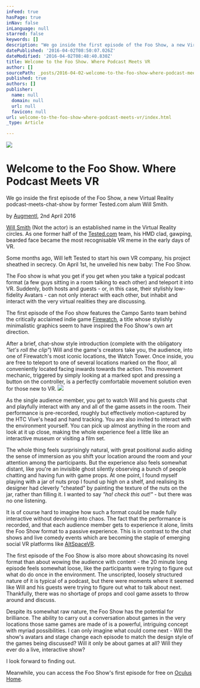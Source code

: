 ```yaml
---
inFeed: true
hasPage: true
inNav: false
inLanguage: null
starred: false
keywords: []
description: "We go inside the first episode of the Foo Show, a new Virtual Reality podcast-meets-chat-show by former Tested.com alumn Will Smith.\_"
datePublished: '2016-04-02T08:50:07.026Z'
dateModified: '2016-04-02T08:48:40.830Z'
title: Welcome to the Foo Show. Where Podcast Meets VR
author: []
sourcePath: _posts/2016-04-02-welcome-to-the-foo-show-where-podcast-meets-vr.md
published: true
authors: []
publisher:
  name: null
  domain: null
  url: null
  favicon: null
url: welcome-to-the-foo-show-where-podcast-meets-vr/index.html
_type: Article

---
```

![](https://the-grid-user-content.s3-us-west-2.amazonaws.com/2d8803a2-14b9-4839-bda2-0fae3827c6bf.png)

# Welcome to the Foo Show. Where Podcast Meets VR

We go inside the first episode of the Foo Show, a new Virtual Reality podcast-meets-chat-show by former Tested.com alum Will Smith. 

by [Augmentl][0], 2nd April 2016

[Will Smith][1] (Not the actor) is an established name in the Virtual Reality circles. As one former half of the [Tested.com][2] team, his HMD clad, gawping, bearded face became the most recognisable VR meme in the early days of VR. 

Some months ago, Will left Tested to start his own VR company, his project sheathed in secrecy. On April 1st, he unveiled his new baby: The Foo Show. 

The Foo show is what you get if you get when you take a typical podcast format (a few guys sitting in a room talking to each other) and teleport it into VR. Suddenly, both hosts and guests - or, in this case, their stylishly low-fidelity Avatars - can not only interact with each other, but inhabit and interact with the very virtual realities they are discussing.

The first episode of the Foo show features the Campo Santo team behind the critically acclaimed indie game [Firewatch][3], a title whose stylishly minimalistic graphics seem to have inspired the Foo Show's own art direction. 

After a brief, chat-show style introduction (complete with the obligatory _"let's roll the clip"_) Will and the game's creators take you, the audience, into one of Firewatch's most iconic locations, the Watch Tower. Once inside, you are free to teleport to one of several locations marked on the floor, all conveniently located facing inwards towards the action. This movement mechanic, triggered by simply looking at a marked spot and pressing a button on the controller, is a perfectly comfortable movement solution even for those new to VR.
![](https://the-grid-user-content.s3-us-west-2.amazonaws.com/a7876f2b-13bc-409f-a33a-bcbb9bd031a9.png)

As the single audience member, you get to watch Will and his guests chat and playfully interact with any and all of the game assets in the room. Their performance is pre-recorded, roughly but effectively motion-captured by the HTC Vive's head and hand tracking. You are also invited to interact with the environment yourself. You can pick up almost anything in the room and look at it up close, making the whole experience feel a little like an interactive museum or visiting a film set. 

The whole thing feels surprisingly natural, with great positional audio aiding the sense of immersion as you shift your location around the room and your attention among the participants. But the experience also feels somewhat distant, like you're an invisible ghost silently observing a bunch of people chatting and having fun with game props. At one point, I found myself playing with a jar of nuts prop I found up high on a shelf, and realising its designer had cleverly "cheated" by painting the texture of the nuts on the jar, rather than filling it. I wanted to say _"ha! check this out!"_ - but there was no one listening. 

It is of course hard to imagine how such a format could be made fully interactive without devolving into chaos. The fact that the performance is recorded, and that each audience member gets to experience it alone, limits the Foo Show format to a passive experience. This is in contrast to the chat shows and live comedy events which are becoming the staple of emerging social VR platforms like [AltSpaceVR][4].

The first episode of the Foo Show is also more about showcasing its novel format than about wowing the audience with content - the 20 minute long episode feels somewhat loose, like the participants were trying to figure out what do do once in the environment. The unscripted, loosely structured  nature of it is typical of a podcast, but there were moments where it seemed like Will and his guests were trying to figure out what to talk about next. Thankfully, there was no shortage of props and cool game assets to throw around and discuss.

Despite its somewhat raw nature, the Foo Show has the potential for brilliance. The ability to carry out a conversation about games in the very locations those same games are made of is a powerful, intriguing concept with myriad possibilities. I can only imagine what could come next - Will the show's avatars and stage change each episode to match the design style of the games being discussed? Will it only be about games at all? Will they ever do a live, interactive show? 

I look forward to finding out.

Meanwhile, you can access the Foo Show's first episode for free on [Oculus Home][5]. 

[0]: https://twitter.com/augmentl
[1]: https://twitter.com/willsmith
[2]: http://www.tested.com/
[3]: http://www.firewatchgame.com/
[4]: http://altvr.com/
[5]: https://www.oculus.com/en-us/